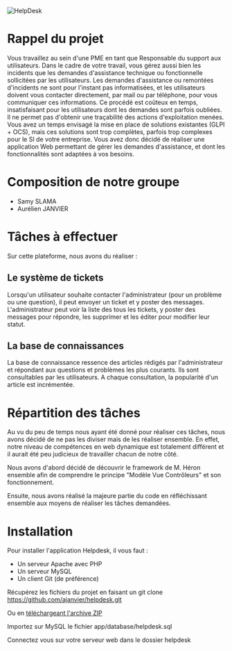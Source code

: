 ![HelpDesk](http://angular.kobject.net/git/phalconist/helpdesk.png "HelpDesk")

# Rappel du projet

Vous travaillez au sein d'une PME en tant que Responsable du support aux utilisateurs. Dans le cadre de votre travail, vous gérez aussi bien les incidents que les demandes d'assistance technique ou fonctionnelle sollicitées par les utilisateurs.
Les demandes d'assistance ou remontées d'incidents ne sont pour l'instant pas informatisées, et les utilisateurs doivent vous contacter directement, par mail ou par téléphone, pour vous communiquer ces informations.
Ce procédé est coûteux en temps, insatisfaisant pour les utilisateurs dont les demandes sont parfois oubliées. Il ne permet pas d'obtenir une traçabilité des actions d'exploitation menées.
Vous avez un temps envisagé la mise en place de solutions existantes (GLPI + OCS), mais ces solutions sont trop complètes, parfois trop complexes pour le SI de votre entreprise.
Vous avez donc décidé de réaliser une application Web permettant de gérer les demandes d'assistance, et dont les fonctionnalités sont adaptées à vos besoins.

# Composition de notre groupe

* Samy SLAMA
* Aurélien JANVIER

# Tâches à effectuer

Sur cette plateforme, nous avons du réaliser :

## Le système de tickets

Lorsqu'un utilisateur souhaite contacter l'administrateur (pour un problème ou une question), il peut envoyer un ticket et y poster des messages.
L'administrateur peut voir la liste des tous les tickets, y poster des messages pour répondre, les supprimer et les éditer pour modifier leur statut.

## La base de connaissances

La base de connaissance ressence des articles rédigés par l'administrateur et répondant aux questions et problèmes les plus courants.
Ils sont consultables par les utilisateurs.
A chaque consultation, la popularité d'un article est incrémentée.

# Répartition des tâches

Au vu du peu de temps nous ayant été donné pour réaliser ces tâches, nous avons décidé de ne pas les diviser mais de les réaliser ensemble.
En effet, notre niveau de compétences en web dynamique est totalement différent et il aurait été peu judicieux de travailler chacun de notre côté.

Nous avons d'abord décidé de découvrir le framework de M. Héron ensemble afin de comprendre le principe "Modèle Vue Contrôleurs" et son fonctionnement.

Ensuite, nous avons réalisé la majeure partie du code en réfléchissant ensemble aux moyens de réaliser les tâches demandées.

# Installation

Pour installer l'application Helpdesk, il vous faut :

* Un serveur Apache avec PHP
* Un serveur MySQL
* Un client Git (de préférence)

Récupérez les fichiers du projet en faisant un 
    git clone https://github.com/ajanvier/helpdesk.git
    
Ou en [téléchargeant l'archive ZIP](https://github.com/ajanvier/helpdesk/archive/master.zip)

Importez sur MySQL le fichier app/database/helpdesk.sql

Connectez vous sur votre serveur web dans le dossier helpdesk
